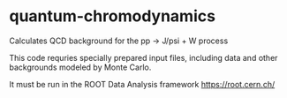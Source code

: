 # quantum-chromodynamics
Calculates QCD background for the pp -> J/psi + W process

This code requries specially prepared input files, including data and other backgrounds modeled by Monte Carlo.

It must be run in the ROOT Data Analysis framework https://root.cern.ch/
